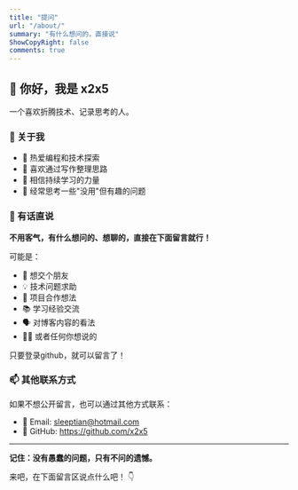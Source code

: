```yaml
---
title: "提问"
url: "/about/"
summary: "有什么想问的，直接说"
ShowCopyRight: false
comments: true
---
```


## 👋 你好，我是 x2x5

一个喜欢折腾技术、记录思考的人。

### 🤔 关于我

- 🔧 热爱编程和技术探索
- 📝 喜欢通过写作整理思路
- 🌱 相信持续学习的力量
- 💭 经常思考一些"没用"但有趣的问题

### 💬 有话直说

**不用客气，有什么想问的、想聊的，直接在下面留言就行！**

可能是：
- 🤝 想交个朋友
- 💡 技术问题求助
- 🎯 项目合作想法
- 📚 学习经验交流
- 🗣️ 对博客内容的看法
- 🤷‍♂️ 或者任何你想说的

只要登录github，就可以留言了！

### 📫 其他联系方式

如果不想公开留言，也可以通过其他方式联系：

- 📧 Email: sleeptian@hotmail.com
- 🐙 GitHub: https://github.com/x2x5

---

**记住：没有愚蠢的问题，只有不问的遗憾。**

来吧，在下面留言区说点什么吧！ 👇 